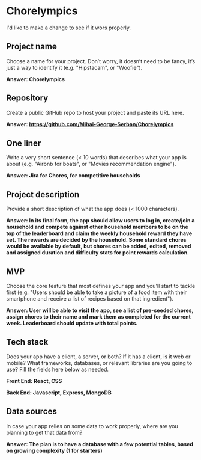 # Chorelympics

I'd like to make a change to see if it wors properly.

## Project name

Choose a name for your project. Don’t worry, it doesn’t need to be fancy, it’s just a way to identify it (e.g. "Hipstacam", or "Woofie").

**Answer: Chorelympics**

## Repository

Create a public GitHub repo to host your project and paste its URL here.

**Answer: https://github.com/Mihai-George-Serban/Chorelympics**

## One liner

Write a very short sentence (< 10 words) that describes what your app is about (e.g. "Airbnb for boats", or "Movies recommendation engine").

**Answer: Jira for Chores, for competitive households**

## Project description

Provide a short description of what the app does (< 1000 characters).

**Answer: In its final form, the app should allow users to log in, create/join a household and compete against other household members to be on the top of the leaderboard and claim the weekly household reward they have set. The rewards are decided by the household. Some standard chores would be available by default, but chores can be added, edited, removed and assigned duration and difficulty stats for point rewards calculation.**

## MVP

Choose the core feature that most defines your app and you’ll start to tackle first (e.g. "Users should be able to take a picture of a food item with their smartphone and receive a list of recipes based on that ingredient").

**Answer: User will be able to visit the app, see a list of pre-seeded chores, assign chores to their name and mark them as completed for the current week. Leaderboard should update with total points.**

## Tech stack

Does your app have a client, a server, or both? If it has a client, is it web or mobile? What frameworks, databases, or relevant libraries are you going to use? Fill the fields here below as needed.

**Front End: React, CSS**

**Back End: Javascript, Express, MongoDB**

## Data sources

In case your app relies on some data to work properly, where are you planning to get that data from?

**Answer: The plan is to have a database with a few potential tables, based on growing complexity (1 for starters)**